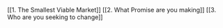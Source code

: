 [[1. The Smallest Viable Market]]
[[2. What Promise are you making]]
[[3. Who are you seeking to change]]